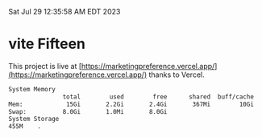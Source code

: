Sat Jul 29 12:35:58 AM EDT 2023

# vite Fifteen


This project is live at [https://marketingpreference.vercel.app/](https://marketingpreference.vercel.app/) thanks to Vercel.

```bash
System Memory
               total        used        free      shared  buff/cache   available
Mem:            15Gi       2.2Gi       2.4Gi       367Mi        10Gi        12Gi
Swap:          8.0Gi       1.0Mi       8.0Gi
System Storage
455M	.
```
